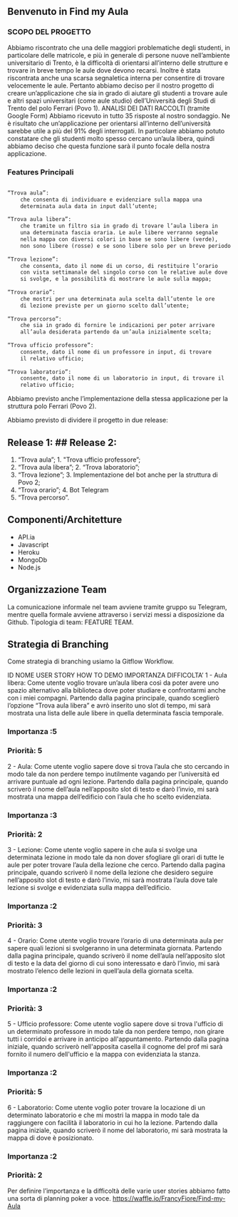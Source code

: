 ## Benvenuto in Find my Aula

### SCOPO DEL PROGETTO

Abbiamo riscontrato che una delle maggiori problematiche degli studenti, in particolare delle matricole, e più in generale di persone nuove nell’ambiente universitario di Trento, è la difficoltà di orientarsi all’interno delle strutture e trovare in breve tempo le aule dove devono recarsi. Inoltre è stata riscontrata anche una scarsa segnaletica interna per consentire di trovare velocemente le aule.
Pertanto abbiamo deciso per il nostro progetto di creare un’applicazione che sia in grado di aiutare gli studenti a trovare aule e altri spazi universitari (come aule studio) dell’Università degli Studi di Trento del polo Ferrari (Povo 1).
ANALISI DEI DATI RACCOLTI (tramite Google Form)
Abbiamo ricevuto in tutto 35 risposte al nostro sondaggio. Ne è risultato che un’applicazione per orientarsi all’interno dell’università sarebbe utile a più del 91% degli interrogati. In particolare abbiamo potuto constatare che gli studenti molto spesso cercano un’aula libera, quindi abbiamo deciso che questa funzione sarà il punto focale della nostra applicazione. 



### Features Principali


```markdown

“Trova aula”:
    che consenta di individuare e evidenziare sulla mappa una
    determinata aula data in input dall’utente;
    
“Trova aula libera”:
    che tramite un filtro sia in grado di trovare l’aula libera in
    una determinata fascia oraria. Le aule libere verranno segnale
    nella mappa con diversi colori in base se sono libere (verde),
    non sono libere (rosse) e se sono libere solo per un breve periodo (gialle);
    
“Trova lezione”:
    che consenta, dato il nome di un corso, di restituire l’orario
    con vista settimanale del singolo corso con le relative aule dove
    si svolge, e la possibilità di mostrare le aule sulla mappa;
    
“Trova orario”:
    che mostri per una determinata aula scelta dall’utente le ore
    di lezione previste per un giorno scelto dall’utente;
    
“Trova percorso”:
    che sia in grado di fornire le indicazioni per poter arrivare
    all’aula desiderata partendo da un’aula inizialmente scelta;
    
“Trova ufficio professore”:
    consente, dato il nome di un professore in input, di trovare
    il relativo ufficio;
    
“Trova laboratorio”:
    consente, dato il nome di un laboratorio in input, di trovare il
    relativo ufficio;

```

Abbiamo previsto anche l’implementazione della stessa applicazione per la struttura polo Ferrari (Povo 2).

Abbiamo previsto di dividere il progetto in due release:

## Release 1:                                       ## Release 2:
1. “Trova aula”;                                    1. "Trova ufficio professore”;
2. “Trova aula libera”;                             2.  “Trova laboratorio”;
3. “Trova lezione”;                                 3. Implementazione del bot anche per la struttura di Povo 2;
4. “Trova orario”;                                  4. Bot Telegram
5. “Trova percorso”.

## Componenti/Architetture
- API.ia
- Javascript
- Heroku
- MongoDb
- Node.js

## Organizzazione Team
La comunicazione informale nel team avviene tramite gruppo su Telegram, mentre quella formale avviene attraverso i servizi messi a disposizione da Github. Tipologia di team: FEATURE TEAM.

## Strategia di Branching
Come strategia di branching usiamo la Gitflow Workflow.

ID	NOME	USER STORY	HOW TO DEMO	IMPORTANZA	DIFFICOLTA’
1 - Aula libera:
    Come utente voglio trovare un’aula libera così da poter avere uno spazio alternativo alla biblioteca dove poter studiare e confrontarmi anche con i miei compagni.
    Partendo dalla pagina principale, quando sceglierò l’opzione “Trova aula libera” e avrò inserito uno slot di tempo, mi sarà mostrata una lista delle aule libere in quella determinata fascia temporale.
###    Importanza :5
###    Priorità: 5



2 - Aula:
    Come utente voglio sapere dove si trova l’aula che sto cercando in modo tale da non perdere tempo inutilmente vagando per l’università ed arrivare puntuale ad ogni lezione.
    Partendo dalla pagina principale, quando scriverò il nome dell’aula nell’apposito slot di testo e darò l’invio, mi sarà mostrata una mappa dell’edificio con l’aula che ho scelto evidenziata.
###    Importanza :3
###    Priorità: 2
    
3 - Lezione:
    Come utente voglio sapere in che aula si svolge una determinata lezione in modo tale da non dover sfogliare gli orari di tutte le aule per poter trovare l’aula della lezione che cerco.
    Partendo dalla pagina principale, quando scriverò il nome della lezione che desidero seguire nell’apposito slot di testo e darò l’invio, mi sarà mostrata l’aula dove tale lezione si svolge e evidenziata sulla mappa dell’edificio.
###    Importanza :2
###    Priorità: 3    

4 - Orario:
    Come utente voglio trovare l’orario di una determinata aula per sapere quali lezioni si svolgeranno in una determinata giornata.
    Partendo dalla pagina principale, quando scriverò il nome dell’aula nell’apposito slot di testo e la data del giorno di cui sono interessato e darò l’invio, mi sarà mostrato l’elenco delle lezioni in quell’aula della giornata scelta.	
###    Importanza :2
###    Priorità: 3  

5 - Ufficio professore:
    Come utente voglio sapere dove si trova l'ufficio di un determinato professore in modo tale da non perdere tempo, non girare tutti i corridoi e arrivare in anticipo all'appuntamento.
    Partendo dalla pagina iniziale, quando scriverò nell'apposita casella il cognome del prof mi sarà fornito il numero dell'ufficio e la mappa con evidenziata la stanza.
###    Importanza :2
###    Priorità: 5    
    
6 - Laboratorio:
    Come utente voglio poter trovare la locazione di un determinato laboratorio e che mi mostri la mappa in modo tale da raggiungere con facilità il laboratorio in cui ho la lezione.
    Partendo dalla pagina iniziale, quando scriverò il nome del laboratorio, mi sarà mostrata la mappa di dove è posizionato.
###    Importanza :2
###    Priorità: 2

Per definire l’importanza e la difficoltà delle varie user stories abbiamo fatto una sorta di planning poker a voce.
https://waffle.io/FrancyFiore/Find-my-Aula

